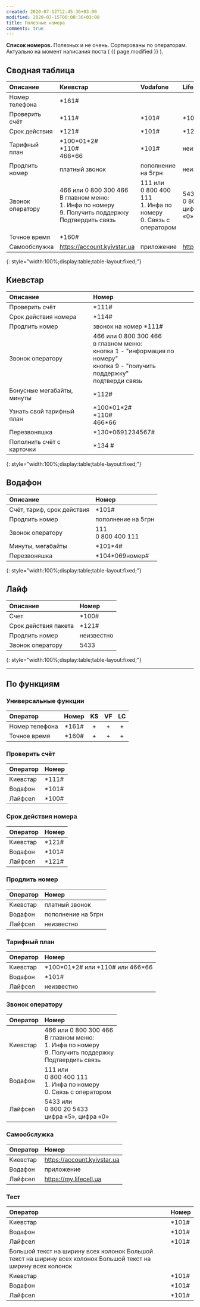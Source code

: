 ```yaml
---
created: 2020-07-12T12:45:36+03:00
modified: 2020-07-15T00:08:36+03:00
title: Полезные номера
comments: true
---
```


**Список номеров.** Полезных и не очень. Сортированы по операторам. Актуально на момент написания поста ( {{ page.modified }} ).

## Сводная таблица

Описание | Киевстар | Vodafone | Lifecell
:-|:-|:-|:-
Номер телефона | \*161#
Проверить счёт | \*111# | \*101# | \*100#
Срок действия  | \*121# | \*101# | \*121#
Тарифный план | \*100\*01\*2# <br> \*110# <br> 466\*66 | \*101# | неизвестно
Продлить номер | платный звонок | пополнение на 5грн | неизвестно
Звонок оператору | 466 или 0 800 300 466<br>В главном меню: <br>1. Инфа по номеру<br>9. Получить поддержку <br>Подтвердить связь | 111 или <br>0 800 400 111<br>1. Инфа по номеру<br>0. Связь с оператором | 5433 или<br>0 800 20 5433<br>цифра «5», цифра «0»
Точное время | \*160#
Самообслужка | <https://account.kyivstar.ua> | приложение | <https://my.lifecell.ua>

{: style="width:100%;display:table;table-layout:fixed;"}

## Киевстар

Описание | Номер
:-|:-
Проверить счёт | \*111#
Срок действия номера | \*114#
Продлить номер | звонок на номер \*111#
Звонок оператору | 466 или 0 800 300 466<br>в главном меню: <br>кнопка 1 - "информация по номеру"<br>кнопка 9 - "получить поддержку" <br>подтверди связь
Бонусные мегабайты, минуты | \*112#
Узнать свой тарифный план | \*100\*01\*2# <br> \*110# <br> 466\*66
Перезвоняшка | \*130\*0691234567#
Пополнить счёт с карточки | \*134 #  
{: style="width:100%;display:table;table-layout:fixed;"}

## Водафон

Описание | Номер
:-|:-
Счёт, тариф, срок действия | \*101#
Продлить номер | пополнение на 5грн
Звонок оператору | 111 <br> 0 800 400 111
Минуты, мегабайты | \*101\*4#
Перезвоняшка | \*104\*069номер#  
{: style="width:100%;display:table;table-layout:fixed;"}

## Лайф

Описание | Номер
:-|:-
Счет | \*100#
Срок действия пакета | \*121#
Продлить номер | неизвестно
Звонок оператору | 5433
{: style="width:100%;display:table;table-layout:fixed;"}

***

## По функциям

### Универсальные функции

Оператор       | Номер   | KS  | VF  | LC 
:------------- | :-----: | :-: | :-: | :-:
Номер телефона | \*161#  |  +  |  +  |  +  
Точное время   | \*160#  |  +  |  +  |  +

### Проверить счёт

Оператор | Номер
:------- | :-----
Киевстар | \*111#
Водафон  | \*101#
Лайфсел  | \*100#

### Срок действия номера

Оператор | Номер
:------- | :------
Киевстар | \*121#
Водафон  | \*101#
Лайфсел  | \*121#

### Продлить номер

Оператор | Номер
:------- | :------
Киевстар | платный звонок
Водафон  | пополнение на 5грн
Лайфсел  | неизвестно

### Тарифный план

Оператор | Номер
:------- | :------
Киевстар | \*100\*01\*2# или \*110# или 466\*66
Водафон  | \*101#
Лайфсел  | неизвестно

### Звонок оператору

Оператор | Номер
:------- | :------
Киевстар | 466 или 0 800 300 466<br>В главном меню: <br>1. Инфа по номеру<br>9. Получить поддержку <br>Подтвердить связь
Водафон  | 111 или <br>0 800 400 111<br>1. Инфа по номеру<br>0. Связь с оператором
Лайфсел  | 5433 или<br>0 800 20 5433<br>цифра «5», цифра «0»

### Самообслужка  
Оператор | Номер
:------- | :------
Киевстар | <https://account.kyivstar.ua>
Водафон  | приложение
Лайфсел  | <https://my.lifecell.ua>

### Тест  
| Оператор | Номер
| :------- | :------
| Киевстар | \*101#
| Водафон  | \*101#
| Лайфсел  | \*101#
| Большой текст на ширину всех колонок Большой текст на ширину всех колонок Большой текст на ширину всех колонок 
| Киевстар | \*101#
| Водафон  | \*101#
| Лайфсел  | \*101#

